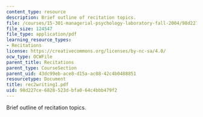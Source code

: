```yaml
---
content_type: resource
description: Brief outline of recitation topics.
file: /courses/15-301-managerial-psychology-laboratory-fall-2004/98d227ce6828523dbfa064c4bbb479f2_rec2writing1.pdf
file_size: 124547
file_type: application/pdf
learning_resource_types:
- Recitations
license: https://creativecommons.org/licenses/by-nc-sa/4.0/
ocw_type: OCWFile
parent_title: Recitations
parent_type: CourseSection
parent_uid: 43dc99eb-ace8-d15a-ac08-42c4b0488851
resourcetype: Document
title: rec2writing1.pdf
uid: 98d227ce-6828-523d-bfa0-64c4bbb479f2
---
```

Brief outline of recitation topics.